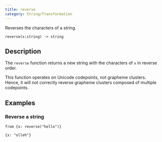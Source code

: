 ```yaml
---
title: reverse
category: String/Transformation
---
```


Reverses the characters of a string.

```tql
reverse(x:string) -> string
```

## Description

The `reverse` function returns a new string with the characters of `x` in reverse order.

This function operates on Unicode codepoints, not grapheme clusters. Hence, it
will not correctly reverse grapheme clusters composed of multiple codepoints.

## Examples

### Reverse a string

```tql
from {x: reverse("hello")}
```

```tql
{x: "olleh"}
```
